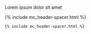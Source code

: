 Lorem ipsum dolor sit amet
<div style="width:700px">
{% include mc_header-spacer.html %}
</div>

```
{% include mc_header-spacer.html %}
```
